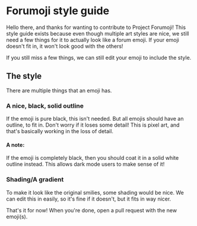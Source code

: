 # Forumoji style guide
Hello there, and thanks for wanting to contribute to Project Forumoji! This style guide exists because even though multiple art styles are nice, 
we still need a few things for it to actually look like a forum emoji. If your emoji doesn't fit in, it won't look good with the others!

If you still miss a few things, we can still edit your emoji to include the style.

## The style
There are multiple things that an emoji has.

### A nice, black, solid outline
If the emoji is pure black, this isn't needed. But all emojis should have an outline, to fit in. Don't worry if it loses some detail! This is pixel art, and
that's basically working in the loss of detail.

#### A note:
If the emoji is completely black, then you should coat it in a solid white outline instead. This allows dark mode users to make sense of it!

### Shading/A gradient
To make it look like the original smilies, some shading would be nice. We can edit this in easily, so it's fine if it doesn't, but it fits in way nicer.

That's it for now! When you're done, open a pull request with the new emoji(s).

